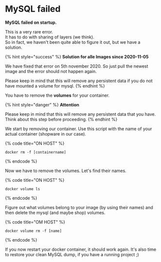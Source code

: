 # MySQL failed

**MySQL failed on startup.**

This is a very rare error.  
It has to do with sharing of layers \(we think\).  
So in fact, we haven't been quite able to figure it out, but we have a solution.

{% hint style="success" %}
**Solution for alle Images since 2020-11-05**

We have fixed that error on 5th november 2020. So just pull the newest image and the error should not happen again.  


Please keep in mind that this will remove any persistent data if you do not have mounted a volume for mysql.
{% endhint %}

You have to remove the **volumes** for your container.  


{% hint style="danger" %}
**Attention**

Please keep in mind that this will remove any persistent data that you have.  
Think about this step before proceeding.
{% endhint %}

We start by removing our container. Use this script with the name of your actual container \(shopware in our case\).

{% code title="ON HOST" %}
```text
docker rm -f [containername]
```
{% endcode %}

Now we have to remove the volumes. Let's find their names.

{% code title="ON HOST" %}
```text
docker volume ls
```
{% endcode %}

Figure out what volumes belong to your image \(by using their names\) and then delete the mysql \(and maybe shop\) volumes.

{% code title="OM HOST" %}
```text
docker volume rm -f [name]
```
{% endcode %}

If you now restart your docker container, it should work again. It's also time to restore your clean MySQL dump, if you have a running project ;\)

